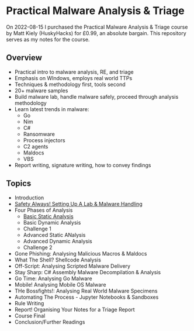# Practical Malware Analysis & Triage

On 2022-08-15 I purchased the Practical Malware Analysis & Triage course by Matt Kiely (HuskyHacks) for £0.99, an absolute bargain. This repository serves as my notes for the course.

## Overview

- Practical intro to malware analysis, RE, and triage
- Emphasis on WIndows, employs real world TTPs
- Techniques & methodology first, tools second
- 20+ malware samples
- Build malware lab, handle malware safely, proceed through analysis methodology
- Learn latest trends in malware:
  - Go
  - Nim
  - C#
  - Ransomware
  - Process injectors
  - C2 agents
  - Maldocs
  - VBS
- Report writing, signature writing, how to convey findings

## Topics

- Introduction
- [Safety Always! Setting Up A Lab & Malware Handling](Safety/index.md)
- Four Phases of Analysis
  - [Basic Static Analysis](2-BasicStaticAnalysis/index.md)
  - Basic Dynamic Analysis
  - Challenge 1
  - Advanced Static ANalysis
  - Advanced Dynamic Analysis
  - Challenge 2
- Gone Phishing: Analysing Malicious Macros & Maldocs
- What The Shell? Shellcode Analysis
- Off-Script: Analysing Scripted Malware Delivery
- Stay Sharp: C# Assembly Malware Decompilation & Analysis
- Go Time: Analysing Go Malware
- Mobile! Analysing Mobile OS Malware
- THe Bossfights!: Analysing Real World Malware Specimens
- Automating The Process - Jupyter Notebooks & Sandboxes
- Rule Writing
- Report! Organising Your Notes for a Triage Report
- Course Final
- Conclusion/Further Readings